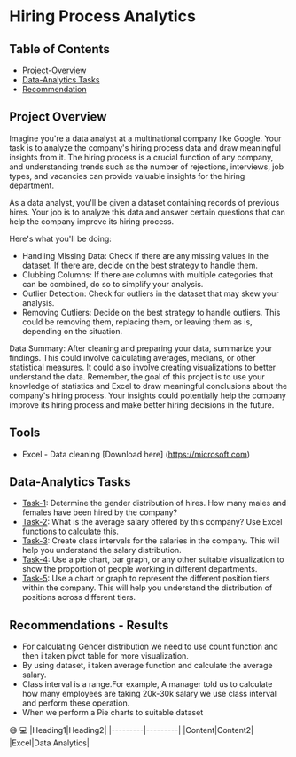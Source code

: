 # Hiring Process Analytics

## Table of Contents
- [Project-Overview](Project-Overview)
- [Data-Analytics Tasks](Data-Analysis-Tasks)
- [Recommendation](Recommendation)

## Project Overview
Imagine you're a data analyst at a multinational company like Google. Your task is to analyze the company's hiring process data and draw meaningful insights from it. The hiring process is a crucial function of any company, and understanding trends such as the number of rejections, interviews, job types, and vacancies can provide valuable insights for the hiring department.

As a data analyst, you'll be given a dataset containing records of previous hires. Your job is to analyze this data and answer certain questions that can help the company improve its hiring process.

Here's what you'll be doing:
- Handling Missing Data: Check if there are any missing values in the dataset. If there are, decide on the best strategy to handle them.
- Clubbing Columns: If there are columns with multiple categories that can be combined, do so to simplify your analysis.
- Outlier Detection: Check for outliers in the dataset that may skew your analysis.
- Removing Outliers: Decide on the best strategy to handle outliers. This could be removing them, replacing them, or leaving them as is, depending on the situation.

Data Summary: After cleaning and preparing your data, summarize your findings. This could involve calculating averages, medians, or other statistical measures. 
It could also involve creating visualizations to better understand the data.
Remember, the goal of this project is to use your knowledge of statistics and Excel to draw meaningful conclusions about the company's hiring process. 
Your insights could potentially help the company improve its hiring process and make better hiring decisions in the future.

## Tools
- Excel - Data cleaning
    [Download here] (https://microsoft.com)

## Data-Analytics Tasks
- [Task-1](Task-1): Determine the gender distribution of hires. How many males and females have been hired by the company?
- [Task-2](Task-2): What is the average salary offered by this company? Use Excel functions to calculate this.
- [Task-3](Task-3): Create class intervals for the salaries in the company. This will help you understand the salary distribution.
- [Task-4](Task-4): Use a pie chart, bar graph, or any other suitable visualization to show the proportion of people working in different departments.
- [Task-5](Task-5): Use a chart or graph to represent the different position tiers within the company. This will help you understand the distribution of positions across different tiers.

## Recommendations - Results
- For calculating Gender distribution we need to use count function and then i taken pivot table for more visualization.
- By using dataset, i taken average function and calculate the average salary.
- Class interval is a range.For example, A manager told us to calculate how many employees are taking 20k-30k salary we use class interval and perform these operation.
- When we perform a Pie charts to suitable dataset

😄
💻
|Heading1|Heading2|
|---------|---------|
|Content|Content2|
|Excel|Data Analytics|
